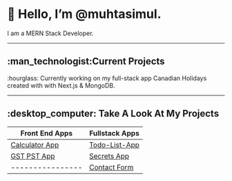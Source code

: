 
<h1>👋 Hello, I’m @muhtasimul.</h1>
<p>I am a MERN Stack Developer.</p>
<hr/>

<h2>:man_technologist:Current Projects</h2>
<p>:hourglass: Currently working on my full-stack app Canadian Holidays created with with Next.js & MongoDB.</p>

<hr/>

<h2>:desktop_computer: Take A Look At My Projects</h2>

|Front End Apps | Fullstack Apps|
| ------------- | ------------- | 
|[Calculator App](https://github.com/muhtasimul/calculator-react-app)|[Todo-List-App](https://github.com/muhtasimul/todo-task-app)|
[GST PST App](https://github.com/muhtasimul/GST-PST-React-App)| [Secrets App](https://github.com/muhtasimul/Secrets_App)|
----------------| [Contact Form](https://github.com/muhtasimul/Contact-Form)|


<!---
muhtasimul/muhtasimul is a ✨ special ✨ repository because its `README.md` (this file) appears on your GitHub profile.
You can click the Preview link to take a look at your changes.

--->
